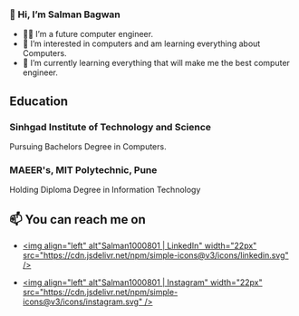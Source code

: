 ### 👋 Hi, I’m Salman Bagwan
- 👨‍💻 I’m a future computer engineer.
- 👀 I’m interested in computers and am learning everything about Computers.
- 🌱 I’m currently learning everything that will make me the best computer engineer.


## Education
### Sinhgad Institute of Technology and Science
Pursuing Bachelors Degree in Computers.

### MAEER's, MIT Polytechnic, Pune
Holding Diploma Degree in Information Technology



## 📫 You can reach me on
* [<img align="left" alt"Salman1000801 | LinkedIn" width="22px" src="https://cdn.jsdelivr.net/npm/simple-icons@v3/icons/linkedin.svg" />][linkedin]

* [<img align="left" alt"Salman1000801 | Instagram" width="22px" src="https://cdn.jsdelivr.net/npm/simple-icons@v3/icons/instagram.svg" />][Instagram]

[linkedin]: https://www.linkedin.com/in/salman-bagwan-95376715b/
[Instagram]: https://www.instagram.com/salman_bagwan10/

<!---
Salman100801/Salman100801 is a ✨ special ✨ repository because its `README.md` (this file) appears on your GitHub profile.
You can click the Preview link to take a look at your changes.
--->
